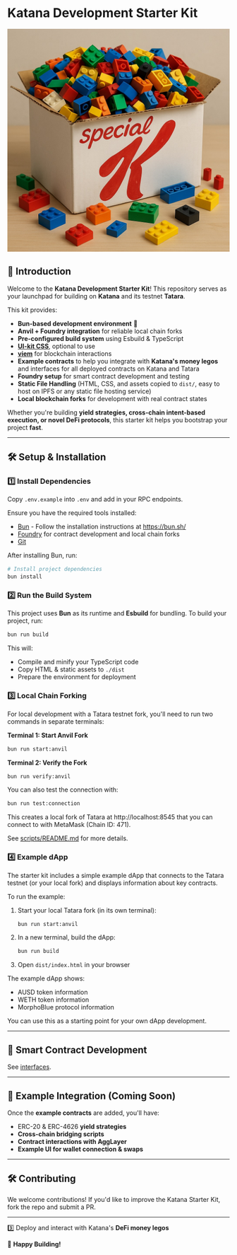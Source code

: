 # Katana Development Starter Kit

![Box of legos](leo.jpg)

## 🚀 Introduction

Welcome to the **Katana Development Starter Kit**! This repository serves as
your launchpad for building on **Katana** and its testnet **Tatara**.

This kit provides:

- **Bun-based development environment** 🧅
- **Anvil + Foundry integration** for reliable local chain forks
- **Pre-configured build system** using Esbuild & TypeScript
- **[UI-kit CSS](https://getuikit.com/)**, optional to use
- **[viem](https://viem.sh/)** for blockchain interactions
- **Example contracts** to help you integrate with **Katana's money legos** and
  interfaces for all deployed contracts on Katana and Tatara
- **Foundry setup** for smart contract development and testing
- **Static File Handling** (HTML, CSS, and assets copied to `dist/`, easy to
  host on IPFS or any static file hosting service)
- **Local blockchain forks** for development with real contract states

Whether you're building **yield strategies, cross-chain intent-based execution,
or novel DeFi protocols**, this starter kit helps you bootstrap your project
**fast**.

---

## 🛠 Setup & Installation

### 1️⃣ **Install Dependencies**

Copy `.env.example` into `.env` and add in your RPC endpoints.

Ensure you have the required tools installed:

- [Bun](https://bun.sh/) - Follow the installation instructions at https://bun.sh/
- [Foundry](https://book.getfoundry.sh/) for contract development and local chain forks
- [Git](https://git-scm.com/)

After installing Bun, run:

```sh
# Install project dependencies
bun install
```

### 2️⃣ **Run the Build System**

This project uses **Bun** as its runtime and **Esbuild** for bundling. To build
your project, run:

```sh
bun run build
```

This will:

- Compile and minify your TypeScript code
- Copy HTML & static assets to `./dist`
- Prepare the environment for deployment

### 3️⃣ **Local Chain Forking**

For local development with a Tatara testnet fork, you'll need to run two commands in separate terminals:

**Terminal 1: Start Anvil Fork**
```sh
bun run start:anvil
```

**Terminal 2: Verify the Fork**
```sh
bun run verify:anvil
```

You can also test the connection with:
```sh
bun run test:connection
```

This creates a local fork of Tatara at http://localhost:8545 that you can connect to with MetaMask (Chain ID: 471).

See [scripts/README.md](scripts/README.md) for more details.

### 4️⃣ **Example dApp**

The starter kit includes a simple example dApp that connects to the Tatara testnet (or your local fork) and displays information about key contracts.

To run the example:

1. Start your local Tatara fork (in its own terminal):
   ```sh
   bun run start:anvil
   ```

2. In a new terminal, build the dApp:
   ```sh
   bun run build
   ```

3. Open `dist/index.html` in your browser

The example dApp shows:
- AUSD token information
- WETH token information
- MorphoBlue protocol information

You can use this as a starting point for your own dApp development.

---

## 🔗 Smart Contract Development

See [interfaces](interfaces).

---

## 📜 Example Integration (Coming Soon)

Once the **example contracts** are added, you'll have:

- ERC-20 & ERC-4626 **yield strategies**
- **Cross-chain bridging scripts**
- **Contract interactions with AggLayer**
- **Example UI for wallet connection & swaps**

---

## 🛠 Contributing

We welcome contributions! If you'd like to improve the Katana Starter Kit, fork
the repo and submit a PR.

---

3️⃣ Deploy and interact with Katana's **DeFi money legos**

🚀 **Happy Building!**
